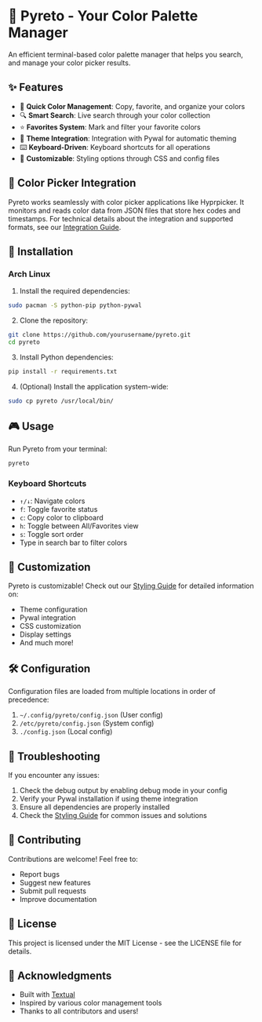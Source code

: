 # 🎨 Pyreto - Your Color Palette Manager

An efficient terminal-based color palette manager that helps you search, and manage your color picker results.

## ✨ Features

- 🎯 **Quick Color Management**: Copy, favorite, and organize your colors
- 🔍 **Smart Search**: Live search through your color collection
- ⭐ **Favorites System**: Mark and filter your favorite colors
- 🎨 **Theme Integration**: Integration with Pywal for automatic theming
- ⌨️ **Keyboard-Driven**: Keyboard shortcuts for all operations
- 🎯 **Customizable**:  Styling options through CSS and config files

## 🎯 Color Picker Integration

Pyreto works seamlessly with color picker applications like Hyprpicker. It monitors and reads color data from JSON files that store hex codes and timestamps. For technical details about the integration and supported formats, see our [Integration Guide](docs/INTEGRATION.md).

## 🚀 Installation

### Arch Linux

1. Install the required dependencies:
```bash
sudo pacman -S python-pip python-pywal
```

2. Clone the repository:
```bash
git clone https://github.com/yourusername/pyreto.git
cd pyreto
```

3. Install Python dependencies:
```bash
pip install -r requirements.txt
```

4. (Optional) Install the application system-wide:
```bash
sudo cp pyreto /usr/local/bin/
```

## 🎮 Usage

Run Pyreto from your terminal:
```bash
pyreto
```

### Keyboard Shortcuts

- `↑/↓`: Navigate colors
- `f`: Toggle favorite status
- `c`: Copy color to clipboard
- `h`: Toggle between All/Favorites view
- `s`: Toggle sort order
- Type in search bar to filter colors

## 🎨 Customization

Pyreto is customizable! Check out our [Styling Guide](docs/STYLING.md) for detailed information on:
- Theme configuration
- Pywal integration
- CSS customization
- Display settings
- And much more!

## 🛠️ Configuration

Configuration files are loaded from multiple locations in order of precedence:
1. `~/.config/pyreto/config.json` (User config)
2. `/etc/pyreto/config.json` (System config)
3. `./config.json` (Local config)

## 🐛 Troubleshooting

If you encounter any issues:
1. Check the debug output by enabling debug mode in your config
2. Verify your Pywal installation if using theme integration
3. Ensure all dependencies are properly installed
4. Check the [Styling Guide](docs/STYLING.md) for common issues and solutions

## 🤝 Contributing

Contributions are welcome! Feel free to:
- Report bugs
- Suggest new features
- Submit pull requests
- Improve documentation

## 📝 License

This project is licensed under the MIT License - see the LICENSE file for details.

## 🙏 Acknowledgments

- Built with [Textual](https://github.com/Textualize/textual)
- Inspired by various color management tools
- Thanks to all contributors and users! 